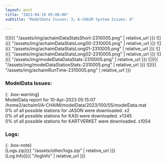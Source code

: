 ```yaml
---
layout: post
title: "2023-04-10 05:00:00"
subtitle: "ModelData Issues: 3; A-CHAIM System Issues: 0"

---
```


![]({{ "/assets/img/achaimDataStatsShort-2310005.png" | relative_url }})
![]({{ "/assets/img/achaimDataStatsLong00-2310005.png" | relative_url }})
![]({{ "/assets/img/achaimDataStatsLong01-2310005.png" | relative_url }})
![]({{ "/assets/img/achaimDataStatsLong02-2310005.png" | relative_url }})
![]({{ "/assets/img/modelDataDataStats-2310005.png" | relative_url }})
![]({{ "/assets/img/modelDataStationStats-2310005.png" | relative_url }})
![]({{ "/assets/img/achaimRunTime-2310005.png" | relative_url }})


### ModelData Issues:  
  
{: .box-warning}  
 ModelData report for 10-Apr-2023 05:15:07   
 /home2/achaim1/A-CHAIM/modelData/2023/100/05/modelData.mat   
 0% of all possible stations for JASON were downloaded. x2   
 0% of all possible stations for KASI were downloaded. x1345   
 0% of all possible stations for KARTVERKET were downloaded. x1054   
  


### Logs:  
  
{: .box-note}  
[Logs.zip]({{ "/assets/other/logs.zip" | relative_url }})  
[Log Info]({{ "/logInfo" | relative_url }})  
